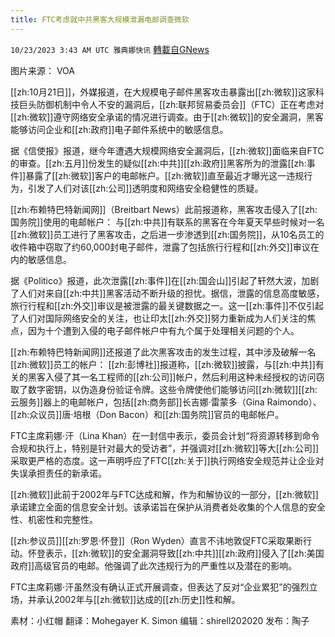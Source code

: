 ```yaml
---
title: FTC考虑就中共黑客大规模泄漏电邮调查微软
---
```

`10/23/2023 3:43 AM UTC 雅典娜快讯` [轉載自GNews](https://gnews.org/articles/1868141)

图片来源： VOA  

[[zh:10月21日]]，外媒报道，在大规模电子邮件黑客攻击暴露出[[zh:微软]]这家科技巨头防御机制中令人不安的漏洞后，[[zh:联邦贸易委员会]]（FTC）正在考虑对[[zh:微软]]遵守网络安全承诺的情况进行调查。由于[[zh:微软]]的安全漏洞，黑客能够访问企业和[[zh:政府]]电子邮件系统中的敏感信息。  

据《信使报》报道，继今年遭遇大规模网络安全漏洞后，[[zh:微软]]面临来自FTC的审查。[[zh:五月]]份发生的疑似[[zh:中共]][[zh:政府]]黑客所为的泄露[[zh:事件]]暴露了[[zh:微软]]客户的电邮帐户。[[zh:微软]]直至最近才曝光这一违规行为，引发了人们对该[[zh:公司]]透明度和网络安全稳健性的质疑。  

[[zh:布赖特巴特新闻网]]（Breitbart News）此前报道称，黑客攻击侵入了[[zh:国务院]]使用的电邮帐户：
与[[zh:中共]]有联系的黑客在今年夏天早些时候对一名[[zh:微软]]员工进行了黑客攻击，之后进一步渗透到[[zh:国务院]]，从10名员工的收件箱中窃取了约60,000封电子邮件，泄露了包括旅行行程和[[zh:外交]]审议在内的敏感信息。  

据《Politico》报道，此次泄露[[zh:事件]]在[[zh:国会山]]引起了轩然大波，加剧了人们对来自[[zh:中共]]黑客活动不断升级的担忧。据信，泄露的信息高度敏感，旅行行程和[[zh:外交]]审议是被泄露的最关键数据之一。这一[[zh:事件]]不仅引起了人们对国际网络安全的关注，也让印太[[zh:外交]]努力重新成为人们关注的焦点，因为十个遭到入侵的电子邮件帐户中有九个属于处理相关问题的个人。
  
[[zh:布赖特巴特新闻网]]还报道了此次黑客攻击的发生过程，其中涉及破解一名[[zh:微软]]员工的帐户：
[[zh:彭博社]]报道称，[[zh:微软]]披露，与[[zh:中共]]有关的黑客入侵了其一名工程师的[[zh:公司]]帐户，然后利用这种未经授权的访问窃取了数字密钥，以伪造身份验证令牌。这些令牌使他们能够访问[[zh:微软]][[zh:云服务]]器上的电邮帐户，包括[[zh:商务部]]长吉娜·雷蒙多（Gina Raimondo）、[[zh:众议员]]唐·培根（Don Bacon）和[[zh:国务院]]官员的电邮帐户。  

FTC主席莉娜·汗（Lina Khan）在一封信中表示，委员会计划“将资源转移到命令合规和执行上，特别是针对最大的受访者”，并强调对[[zh:微软]]等大[[zh:公司]]采取更严格的态度。这一声明呼应了FTC[[zh:关于]]执行网络安全规范并让企业对失误承担责任的新承诺。  

[[zh:微软]]此前于2002年与FTC达成和解，作为和解协议的一部分，[[zh:微软]]承诺建立全面的信息安全计划。该承诺旨在保护从消费者处收集的个人信息的安全性、机密性和完整性。  

[[zh:参议员]][[zh:罗恩·怀登]]（Ron Wyden）直言不讳地敦促FTC采取果断行动。怀登表示，[[zh:微软]]的安全漏洞导致[[zh:中共]][[zh:政府]]侵入了[[zh:美国政府]]高级官员的电邮。他强调了此次违规行为的严重性以及潜在的影响。  

FTC主席莉娜·汗虽然没有确认正式开展调查，但表达了反对“企业累犯”的强烈立场，并承认2002年与[[zh:微软]]达成的[[zh:历史]]性和解。  

素材：小红帽  翻译：Mohegayer K. Simon  编辑：shirell202020  发布：陶子



